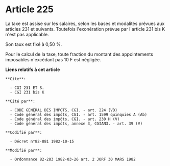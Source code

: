 # Article 225

La taxe est assise sur les salaires, selon les bases et modalités prévues aux articles 231 et suivants. Toutefois
l'exonération prévue par l'article 231 bis K n'est pas applicable.

Son taux est fixé à 0,50 %.

Pour le calcul de la taxe, toute fraction du montant des appointements imposables n'excédant pas 10 F est négligée.

**Liens relatifs à cet article**

	**Cite**:

	  - CGI 231 ET S.
	  - CGI 231 bis K

	**Cité par**:

	  - CODE GENERAL DES IMPOTS, CGI. - art. 224 (VD)
	  - Code général des impôts, CGI. - art. 1599 quinquies A (Ab)
	  - Code général des impôts, CGI. - art. 230 H (V)
	  - Code général des impôts, annexe 3, CGIAN3. - art. 39 (V)

	**Codifié par**:

	  - Décret n°82-881 1982-10-15

	**Modifié par**:

	  - Ordonnance 82-283 1982-03-26 art. 2 JORF 30 MARS 1982
